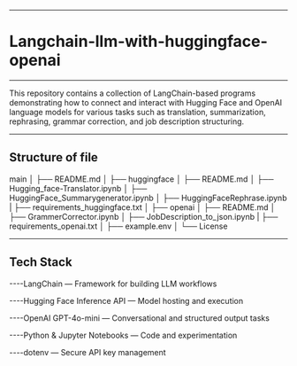 ----------------------------------------
# Langchain-llm-with-huggingface-openai
----------------------------------------
This repository contains a collection of LangChain-based programs demonstrating how to connect and interact with Hugging Face and OpenAI language models for various tasks such as translation, summarization, rephrasing, grammar correction, and job description structuring.

--------------------------------
Structure of file
--------------------------------

main
│
├── README.md
│
├── huggingface
│   ├── README.md
│   ├── Hugging_face-Translator.ipynb
│   ├── HuggingFace_Summarygenerator.ipynb
│   ├── HuggingFaceRephrase.ipynb
|   ├── requirements_huggingface.txt
│
├── openai
│   ├── README.md
│   ├── GrammerCorrector.ipynb
│   ├── JobDescription_to_json.ipynb
|   ├── requirements_openai.txt
│
├── example.env
│
└── License

  ------------
  Tech Stack
  -----------
  ----LangChain — Framework for building LLM workflows

  ----Hugging Face Inference API — Model hosting and execution

  ----OpenAI GPT-4o-mini — Conversational and structured output tasks

  ----Python & Jupyter Notebooks — Code and experimentation

  ----dotenv — Secure API key management
  
